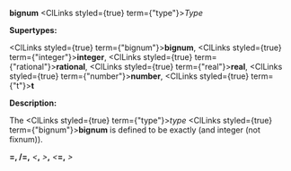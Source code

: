 **bignum** <ClLinks styled={true} term={"type"}><i>Type</i></ClLinks> 



**Supertypes:** 



<ClLinks styled={true} term={"bignum"}><b>bignum</b></ClLinks>, <ClLinks styled={true} term={"integer"}><b>integer</b></ClLinks>, <ClLinks styled={true} term={"rational"}><b>rational</b></ClLinks>, <ClLinks styled={true} term={"real"}><b>real</b></ClLinks>, <ClLinks styled={true} term={"number"}><b>number</b></ClLinks>, <ClLinks styled={true} term={"t"}><b>t</b></ClLinks> 



**Description:** 



The <ClLinks styled={true} term={"type"}><i>type</i></ClLinks> <ClLinks styled={true} term={"bignum"}><b>bignum</b></ClLinks> is defined to be exactly (and integer (not fixnum)). 



**=, /=,** *&lt;***,** *&gt;***,** *&lt;***=,** *&gt;*